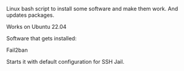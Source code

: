 Linux bash script to install some software and make them work.
And updates packages.

Works on Ubuntu 22.04

Software that gets installed:

Fail2ban

Starts it with default configuration for SSH Jail.



